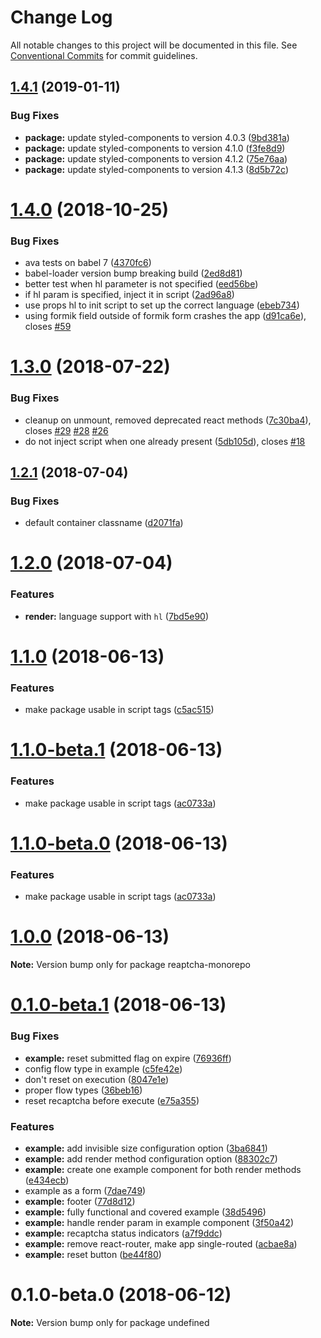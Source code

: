 # Change Log

All notable changes to this project will be documented in this file.
See [Conventional Commits](https://conventionalcommits.org) for commit guidelines.

<a name="1.4.1"></a>

## [1.4.1](https://github.com/sarneeh/reaptcha/compare/v1.4.0...v1.4.1) (2019-01-11)

### Bug Fixes

- **package:** update styled-components to version 4.0.3 ([9bd381a](https://github.com/sarneeh/reaptcha/commit/9bd381a))
- **package:** update styled-components to version 4.1.0 ([f3fe8d9](https://github.com/sarneeh/reaptcha/commit/f3fe8d9))
- **package:** update styled-components to version 4.1.2 ([75e76aa](https://github.com/sarneeh/reaptcha/commit/75e76aa))
- **package:** update styled-components to version 4.1.3 ([8d5b72c](https://github.com/sarneeh/reaptcha/commit/8d5b72c))

<a name="1.4.0"></a>

# [1.4.0](https://github.com/sarneeh/reaptcha/compare/v1.3.0...v1.4.0) (2018-10-25)

### Bug Fixes

- ava tests on babel 7 ([4370fc6](https://github.com/sarneeh/reaptcha/commit/4370fc6))
- babel-loader version bump breaking build ([2ed8d81](https://github.com/sarneeh/reaptcha/commit/2ed8d81))
- better test when hl parameter is not specified ([eed56be](https://github.com/sarneeh/reaptcha/commit/eed56be))
- if hl param is specified, inject it in script ([2ad96a8](https://github.com/sarneeh/reaptcha/commit/2ad96a8))
- use props hl to init script to set up the correct language ([ebeb734](https://github.com/sarneeh/reaptcha/commit/ebeb734))
- using formik field outside of formik form crashes the app ([d91ca6e](https://github.com/sarneeh/reaptcha/commit/d91ca6e)), closes [#59](https://github.com/sarneeh/reaptcha/issues/59)

<a name="1.3.0"></a>

# [1.3.0](https://github.com/sarneeh/reaptcha/compare/v1.2.1...v1.3.0) (2018-07-22)

### Bug Fixes

- cleanup on unmount, removed deprecated react methods ([7c30ba4](https://github.com/sarneeh/reaptcha/commit/7c30ba4)), closes [#29](https://github.com/sarneeh/reaptcha/issues/29) [#28](https://github.com/sarneeh/reaptcha/issues/28) [#26](https://github.com/sarneeh/reaptcha/issues/26)
- do not inject script when one already present ([5db105d](https://github.com/sarneeh/reaptcha/commit/5db105d)), closes [#18](https://github.com/sarneeh/reaptcha/issues/18)

<a name="1.2.1"></a>

## [1.2.1](https://github.com/sarneeh/reaptcha/compare/v1.2.0...v1.2.1) (2018-07-04)

### Bug Fixes

- default container classname ([d2071fa](https://github.com/sarneeh/reaptcha/commit/d2071fa))

<a name="1.2.0"></a>

# [1.2.0](https://github.com/sarneeh/reaptcha/compare/v1.1.0...v1.2.0) (2018-07-04)

### Features

- **render:** language support with `hl` ([7bd5e90](https://github.com/sarneeh/reaptcha/commit/7bd5e90))

<a name="1.1.0"></a>

# [1.1.0](https://github.com/sarneeh/reaptcha/compare/v1.0.0...v1.1.0) (2018-06-13)

### Features

- make package usable in script tags ([c5ac515](https://github.com/sarneeh/reaptcha/commit/c5ac515))

<a name="1.1.0-beta.1"></a>

# [1.1.0-beta.1](https://github.com/sarneeh/reaptcha/compare/v1.0.0...v1.1.0-beta.1) (2018-06-13)

### Features

- make package usable in script tags ([ac0733a](https://github.com/sarneeh/reaptcha/commit/ac0733a))

<a name="1.1.0-beta.0"></a>

# [1.1.0-beta.0](https://github.com/sarneeh/reaptcha/compare/v1.0.0...v1.1.0-beta.0) (2018-06-13)

### Features

- make package usable in script tags ([ac0733a](https://github.com/sarneeh/reaptcha/commit/ac0733a))

<a name="1.0.0"></a>

# [1.0.0](https://github.com/sarneeh/reaptcha/compare/v0.1.0-beta.1...v1.0.0) (2018-06-13)

**Note:** Version bump only for package reaptcha-monorepo

<a name="0.1.0-beta.1"></a>

# [0.1.0-beta.1](https://github.com/sarneeh/reaptcha/compare/v0.1.0-beta.0...v0.1.0-beta.1) (2018-06-13)

### Bug Fixes

- **example:** reset submitted flag on expire ([76936ff](https://github.com/sarneeh/reaptcha/commit/76936ff))
- config flow type in example ([c5fe42e](https://github.com/sarneeh/reaptcha/commit/c5fe42e))
- don't reset on execution ([8047e1e](https://github.com/sarneeh/reaptcha/commit/8047e1e))
- proper flow types ([36beb16](https://github.com/sarneeh/reaptcha/commit/36beb16))
- reset recaptcha before execute ([e75a355](https://github.com/sarneeh/reaptcha/commit/e75a355))

### Features

- **example:** add invisible size configuration option ([3ba6841](https://github.com/sarneeh/reaptcha/commit/3ba6841))
- **example:** add render method configuration option ([88302c7](https://github.com/sarneeh/reaptcha/commit/88302c7))
- **example:** create one example component for both render methods ([e434ecb](https://github.com/sarneeh/reaptcha/commit/e434ecb))
- example as a form ([7dae749](https://github.com/sarneeh/reaptcha/commit/7dae749))
- **example:** footer ([77d8d12](https://github.com/sarneeh/reaptcha/commit/77d8d12))
- **example:** fully functional and covered example ([38d5496](https://github.com/sarneeh/reaptcha/commit/38d5496))
- **example:** handle render param in example component ([3f50a42](https://github.com/sarneeh/reaptcha/commit/3f50a42))
- **example:** recaptcha status indicators ([a7f9ddc](https://github.com/sarneeh/reaptcha/commit/a7f9ddc))
- **example:** remove react-router, make app single-routed ([acbae8a](https://github.com/sarneeh/reaptcha/commit/acbae8a))
- **example:** reset button ([be44f80](https://github.com/sarneeh/reaptcha/commit/be44f80))

<a name="0.1.0-beta.0"></a>

# 0.1.0-beta.0 (2018-06-12)

**Note:** Version bump only for package undefined
